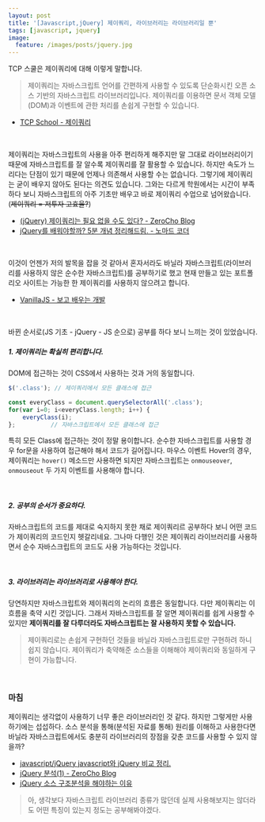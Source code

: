 ```yaml
---
layout: post
title: '[Javascript,jQuery] 제이쿼리, 라이브러리는 라이브러리일 뿐'
tags: [javascript, jquery]
image:
  feature: /images/posts/jquery.jpg
---
```


TCP 스쿨은 제이쿼리에 대해 이렇게 말합니다.
> 제이쿼리는 자바스크립트 언어를 간편하게 사용할 수 있도록 단순화시킨 오픈 소스 기반의 자바스크립트 라이브러리입니다.
제이쿼리를 이용하면 문서 객체 모델(DOM)과 이벤트에 관한 처리를 손쉽게 구현할 수 있습니다.

- [TCP School - 제이쿼리](http://tcpschool.com/jquery/intro)

<br>

제이쿼리는 자바스크립트의 사용을 아주 편리하게 해주지만 말 그대로 라이브러리이기 때문에 자바스크립트를 잘 알수록 제이쿼리를 잘 활용할 수 있습니다.
하지만 속도가 느리다는 단점이 있기 때문에 언제나 의존해서 사용할 수는 없습니다. 그렇기에 제이쿼리는 굳이 배우지 않아도 된다는 의견도 있습니다. 그와는 다르게 학원에서는 시간이 부족하다 보니 자바스크립트의 아주 기초만 배우고 바로 제이쿼리 수업으로 넘어왔습니다. (~~제이쿼리 = 저투자 고효율?~~)
- [(jQuery) 제이쿼리는 필요 없을 수도 있다? - ZeroCho Blog](https://www.zerocho.com/category/jQuery/post/57b356d4d841141500b31e1e)
- [jQuery를 배워야할까? 5분 개념 정리해드림. - 노마드 코더](https://www.youtube.com/watch?v=6FnkGKYK6iQ)

<br>

이것이 언젠가 저의 발목을 잡을 것 같아서 혼자서라도 바닐라 자바스크립트(라이브러리를 사용하지 않은 순수한 자바스크립트)를 공부하기로 했고 현재 만들고 있는 포트폴리오 사이트는 가능한 한 제이쿼리를 사용하지 않으려고 합니다.
- [VanillaJS - 보고 배우는 개발](https://tuhbm.github.io/2018/01/21/vanillaJS/)

<br>

바뀐 순서로(JS 기초 - jQuery - JS 순으로) 공부를 하다 보니 느끼는 것이 있었습니다.

##### 1. 제이쿼리는 확실히 편리합니다.
DOM에 접근하는 것이 CSS에서 사용하는 것과 거의 동일합니다.

```javascript
$('.class'); // 제이쿼리에서 모든 클래스에 접근

const everyClass = document.querySelectorAll('.class');
for(var i=0; i<everyClass.length; i++) {
	everyClass(i);
};          // 자바스크립트에서 모든 클래스에 접근
```

특히 모든 Class에 접근하는 것이 정말 용이합니다. 순수한 자바스크립트를 사용할 경우 for문을 사용하여 접근해야 해서 코드가 길어집니다.
마우스 이벤트 Hover의 경우, 제이쿼리는 `hover()` 메소드만 사용하면 되지만 자바스크립트는 `onmouseover`, `onmouseout` 두 가지 이벤트를 사용해야 합니다.

<br>

##### 2. 공부의 순서가 중요하다.
자바스크립트의 코드를 제대로 숙지하지 못한 채로 제이쿼리르 공부하다 보니 어떤 코드가 제이쿼리의 코드인지 헷갈리네요. 그나마 다행인 것은 제이쿼리 라이브러리를 사용하면서 순수 자바스크립트의 코드도 사용 가능하다는 것입니다.

<br>

##### 3. 라이브러리는 라이브러리로 사용해야 한다.
당연하지만 자바스크립트와 제이쿼리의 논리의 흐름은 동일합니다. 다만 제이쿼리는 이 흐름을 축약 시킨 것입니다. 그래서 자바스크립트를 잘 알면 제이쿼리를 쉽게 사용할 수 있지만 **제이쿼리를 잘 다루더라도 자바스크립트는 잘 사용하지 못할 수 있습니다.**
> 제이쿼리로는 손쉽게 구현하던 것들을 바닐라 자바스크립트로만 구현하려 하니 쉽지 않습니다. 제이쿼리가 축약해준 소스들을 이해해야 제이쿼리와 동일하게 구현이 가능합니다.

<br>

### 마침
제이쿼리는 생각없이 사용하기 너무 좋은 라이브러리인 것 같다. 하지만 그렇게만 사용하기에는 섭섭하다. 소스 분석을 통해(분석된 자료를 통해) 원리를 이해하고 사용한다면 바닐라 자바스크립트에서도 충분히 라이브러리의 장점을 갖춘 코드를 사용할 수 있지 않을까?

- [javascript/jQuery javascript와 jQuery 비교 정리.](https://zero-gravity.tistory.com/321)
- [jQuery 분석(1) - ZeroCho Blog](https://www.zerocho.com/category/JavaScript/post/578700166d694b98754f1d92)
- [jQuery 소스 구조분석을 해야하는 이유](https://boycoding.tistory.com/45)


> 아, 생각보다 자바스크립트 라이브러리 종류가 많던데 실제 사용해보지는 않더라도 어떤 특징이 있는지 정도는 공부해봐야겠다.
